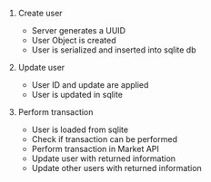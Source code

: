 1. Create user

    - Server generates a UUID
    - User Object is created
    - User is serialized and inserted into sqlite db

2. Update user

    - User ID and update are applied
    - User is updated in sqlite

3. Perform transaction

    - User is loaded from sqlite
    - Check if transaction can be performed
    - Perform transaction in Market API
    - Update user with returned information
    - Update other users with returned information
